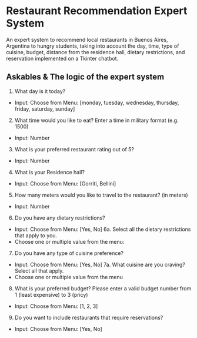 # Restaurant Recommendation Expert System

An expert system to recommend local restaurants in Buenos Aires, Argentina to hungry students, taking into account the day, time, type of cuisine, budget, distance from the residence hall, dietary restrictions, and reservation implemented on a Tkinter chatbot. 

## Askables & The logic of the expert system
1. What day is it today?
- Input: Choose from Menu: [monday, tuesday, wednesday, thursday, friday,
saturday, sunday]
2. What time would you like to eat? Enter a time in military format (e.g. 1500)
- Input: Number
3. What is your preferred restaurant rating out of 5?
- Input: Number
4. What is your Residence hall?
- Input: Choose from Menu: [Gorriti, Bellini]
5. How many meters would you like to travel to the restaurant? (in meters)
- Input: Number
6. Do you have any dietary restrictions?
- Input: Choose from Menu: [Yes, No]
6a. Select all the dietary restrictions that apply to you.
- Choose one or multiple value from the menu:
7. Do you have any type of cuisine preference?
- Input: Choose from Menu: [Yes, No]
7a. What cuisine are you craving? Select all that apply.
- Choose one or multiple value from the menu
8. What is your preferred budget? Please enter a valid budget number from 1 (least expensive) to 3 (pricy)
- Input: Choose from Menu: [1, 2, 3]
9. Do you want to include restaurants that require reservations?
- Input: Choose from Menu: [Yes, No]

